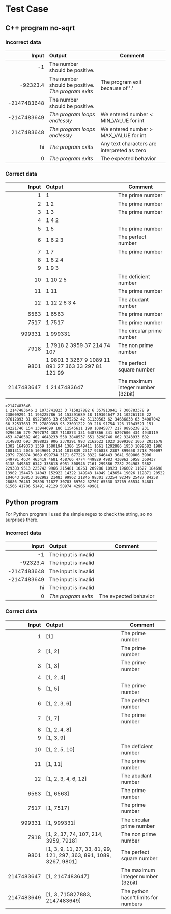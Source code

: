 # Test Case

## C++ program no-sqrt

### Incorrect data

| Input | Output | Comment |
| --: | :-- | ---
| -1 | The number should be positive.|
| -92323.4 | The number should be positive.<br>_The program exits_ | The program exit because of '.' 
| 	-2147483648 | The number should be positive. 
| -2147483649 | _The program loops endlessly_ | We entered number < MIN_VALUE for int
| 2147483648 | _The program loops endlessly_ | We entered number > MAX_VALUE for int
| hi  | _The program exits_ | Any text characters are interpreted as zero
| 0 | _The program exits_ | The expected behavior

### Correct data

| Input | Output | Comment |
| --: | :-- | --- |
| 1 |1|The prime number
| 2|1 2|The prime number
|3|1 3|The prime number
|4|1 4 2
|5|1 5|The prime number
|6|1 6 2 3| The perfect number
|7|1 7|The prime number
|8|1 8 2 4
|9|1 9 3
|10|1 10 2 5| The deficient number|
|11|1 11|The prime number
|12|1 12 2 6 3 4| The abudant number
|6563|1 6563 | The prime number
|7517|1 7517 | The prime number
|999331|1 999331|The circular prime number
|7918|1 7918 2 3959 37 214 74 107 | The non prime number
|9801|1 9801 3 3267 9 1089 11 891 27 363 33 297 81 121 99|The perfect square number
|2147483647|1 2147483647| The maximum integer number (32bit)
```
>2147483646
1 2147483646 2 1073741823 3 715827882 6 357913941 7 306783378 9 238609294 11 195225786 14 153391689 18 119304647 21 102261126 22 97612893 31 69273666 33 65075262 42 51130563 62 34636833 63 34087042 66 32537631 77 27889398 93 23091222 99 216 91754 126 17043521 151 14221746 154 13944699 186 11545611 198 10845877 217 9896238 231 9296466 279 7697074 302 7110873 331 6487866 341 6297606 434 4948119 453 4740582 462 4648233 558 3848537 651 3298746 662 3243933 682 3148803 693 3098822 906 2370291 993 2162622 1023 2099202 1057 2031678 1302 1649373 1359 1580194 1386 1549411 1661 1292886 1953 1099582 1986 1081311 2046 1049601 2114 1015839 2317 926838 2387 899658 2718 790097 2979 720874 3069 699734 3171 677226 3322 646443 3641 589806 3906 549791 4634 463419 4681 458766 4774 449829 4983 430962 5958 360437 6138 349867 6342 338613 6951 308946 7161 299886 7282 294903 9362 229383 9513 225742 9966 215481 10261 209286 10923 196602 11627 184698 13902 154473 14043 152922 14322 149943 14949 143654 19026 112871 20522 104643 20853 102982 21483 99962 21846 98301 23254 92349 25487 84258 28086 76461 29898 71827 30783 69762 32767 65538 32769 65534 34881 61566 41706 51491 42129 50974 42966 49981
```

## Python program

For Python program I used the simple regex to check the string, so no surprises there.

### Incorrect data

| Input | Output | Comment |
| --: | :-- | ---
| -1 | The input is invalid|
| -92323.4 | The input is invalid |  
| 	-2147483648 | The input is invalid 
| -2147483649 | The input is invalid | 
| hi  | The input is invalid | 
| 0 | _The program exits_ | The expected behavior

### Correct data

| Input | Output | Comment |
| --: | :-- | --- |
| 1 |[1]|The prime number
| 2|[1, 2]|The prime number
|3|[1, 3]|The prime number
|4|[1, 2, 4]
|5|[1, 5]|The prime number
|6|[1, 2, 3, 6]| The perfect number
|7|[1, 7]|The prime number
|8|[1, 2, 4, 8]
|9|[1, 3, 9]
|10|[1, 2, 5, 10]| The deficient number|
|11|[1, 11]|The prime number
|12|[1, 2, 3, 4, 6, 12]| The abudant number
|6563|[1, 6563] | The prime number
|7517|[1, 7517] | The prime number
|999331|[1, 999331]|The circular prime number
|7918|[1, 2, 37, 74, 107, 214, 3959, 7918] | The non prime number
|9801|[1, 3, 9, 11, 27, 33, 81, 99, 121, 297, 363, 891, 1089, 3267, 9801]|The perfect square number
|2147483647|[1, 2147483647]| The maximum integer number (32bit)
|2147483649|[1, 3, 715827883, 2147483649]| The python hasn't limits for numbers
